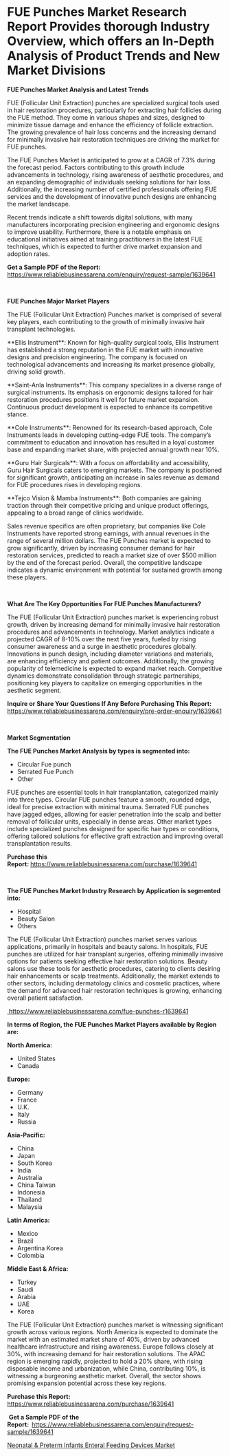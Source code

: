 <p><h1>FUE Punches Market Research Report Provides thorough Industry Overview, which offers an In-Depth Analysis of Product Trends and New Market Divisions</h1></p><p><strong>FUE Punches Market Analysis and Latest Trends</strong></p>
<p><p>FUE (Follicular Unit Extraction) punches are specialized surgical tools used in hair restoration procedures, particularly for extracting hair follicles during the FUE method. They come in various shapes and sizes, designed to minimize tissue damage and enhance the efficiency of follicle extraction. The growing prevalence of hair loss concerns and the increasing demand for minimally invasive hair restoration techniques are driving the market for FUE punches.</p><p>The FUE Punches Market is anticipated to grow at a CAGR of 7.3% during the forecast period. Factors contributing to this growth include advancements in technology, rising awareness of aesthetic procedures, and an expanding demographic of individuals seeking solutions for hair loss. Additionally, the increasing number of certified professionals offering FUE services and the development of innovative punch designs are enhancing the market landscape.</p><p>Recent trends indicate a shift towards digital solutions, with many manufacturers incorporating precision engineering and ergonomic designs to improve usability. Furthermore, there is a notable emphasis on educational initiatives aimed at training practitioners in the latest FUE techniques, which is expected to further drive market expansion and adoption rates.</p></p>
<p><strong>Get a Sample PDF of the Report:&nbsp;</strong> <a href="https://www.reliablebusinessarena.com/enquiry/request-sample/1639641?utm_campaign=2217&utm_medium=2&utm_source=Github&utm_content=ia&utm_term=04032025&utm_id=fue-punches">https://www.reliablebusinessarena.com/enquiry/request-sample/1639641</a></p>
<p>&nbsp;</p>
<p><strong>FUE Punches Major Market Players</strong></p>
<p><p>The FUE (Follicular Unit Extraction) Punches market is comprised of several key players, each contributing to the growth of minimally invasive hair transplant technologies. </p><p>**Ellis Instrument**: Known for high-quality surgical tools, Ellis Instrument has established a strong reputation in the FUE market with innovative designs and precision engineering. The company is focused on technological advancements and increasing its market presence globally, driving solid growth.</p><p>**Saint-Anla Instruments**: This company specializes in a diverse range of surgical instruments. Its emphasis on ergonomic designs tailored for hair restoration procedures positions it well for future market expansion. Continuous product development is expected to enhance its competitive stance.</p><p>**Cole Instruments**: Renowned for its research-based approach, Cole Instruments leads in developing cutting-edge FUE tools. The company’s commitment to education and innovation has resulted in a loyal customer base and expanding market share, with projected annual growth near 10%.</p><p>**Guru Hair Surgicals**: With a focus on affordability and accessibility, Guru Hair Surgicals caters to emerging markets. The company is positioned for significant growth, anticipating an increase in sales revenue as demand for FUE procedures rises in developing regions.</p><p>**Tejco Vision & Mamba Instruments**: Both companies are gaining traction through their competitive pricing and unique product offerings, appealing to a broad range of clinics worldwide.</p><p>Sales revenue specifics are often proprietary, but companies like Cole Instruments have reported strong earnings, with annual revenues in the range of several million dollars. The FUE Punches market is expected to grow significantly, driven by increasing consumer demand for hair restoration services, predicted to reach a market size of over $500 million by the end of the forecast period. Overall, the competitive landscape indicates a dynamic environment with potential for sustained growth among these players.</p></p>
<p>&nbsp;</p>
<p><strong>What Are The Key Opportunities For FUE Punches Manufacturers?</strong></p>
<p><p>The FUE (Follicular Unit Extraction) punches market is experiencing robust growth, driven by increasing demand for minimally invasive hair restoration procedures and advancements in technology. Market analytics indicate a projected CAGR of 8-10% over the next five years, fueled by rising consumer awareness and a surge in aesthetic procedures globally. Innovations in punch design, including diameter variations and materials, are enhancing efficiency and patient outcomes. Additionally, the growing popularity of telemedicine is expected to expand market reach. Competitive dynamics demonstrate consolidation through strategic partnerships, positioning key players to capitalize on emerging opportunities in the aesthetic segment.</p></p>
<p><strong>Inquire or Share Your Questions If Any Before Purchasing This Report:</strong> <a href="https://www.reliablebusinessarena.com/enquiry/pre-order-enquiry/1639641?utm_campaign=2217&utm_medium=2&utm_source=Github&utm_content=ia&utm_term=04032025&utm_id=fue-punches">https://www.reliablebusinessarena.com/enquiry/pre-order-enquiry/1639641</a></p>
<p>&nbsp;</p>
<p><strong>Market Segmentation</strong></p>
<p><strong>The FUE Punches Market Analysis by types is segmented into:</strong></p>
<p><ul><li>Circular Fue punch</li><li>Serrated Fue Punch</li><li>Other</li></ul></p>
<p><p>FUE punches are essential tools in hair transplantation, categorized mainly into three types. Circular FUE punches feature a smooth, rounded edge, ideal for precise extraction with minimal trauma. Serrated FUE punches have jagged edges, allowing for easier penetration into the scalp and better removal of follicular units, especially in dense areas. Other market types include specialized punches designed for specific hair types or conditions, offering tailored solutions for effective graft extraction and improving overall transplantation results.</p></p>
<p><strong>Purchase this Report:&nbsp;</strong><a href="https://www.reliablebusinessarena.com/purchase/1639641?utm_campaign=2217&utm_medium=2&utm_source=Github&utm_content=ia&utm_term=04032025&utm_id=fue-punches">https://www.reliablebusinessarena.com/purchase/1639641</a></p>
<p>&nbsp;</p>
<p><strong>The FUE Punches Market Industry Research by Application is segmented into:</strong></p>
<p><ul><li>Hospital</li><li>Beauty Salon</li><li>Others</li></ul></p>
<p><p>The FUE (Follicular Unit Extraction) punches market serves various applications, primarily in hospitals and beauty salons. In hospitals, FUE punches are utilized for hair transplant surgeries, offering minimally invasive options for patients seeking effective hair restoration solutions. Beauty salons use these tools for aesthetic procedures, catering to clients desiring hair enhancements or scalp treatments. Additionally, the market extends to other sectors, including dermatology clinics and cosmetic practices, where the demand for advanced hair restoration techniques is growing, enhancing overall patient satisfaction.</p></p>
<p><a href="https://www.reliablebusinessarena.com/fue-punches-r1639641?utm_campaign=2217&utm_medium=2&utm_source=Github&utm_content=ia&utm_term=04032025&utm_id=fue-punches">&nbsp;https://www.reliablebusinessarena.com/fue-punches-r1639641</a></p>
<p><strong>In terms of Region, the FUE Punches Market Players available by Region are:</strong></p>
<p>
    <p> <strong> North America: </strong>
        <ul>
            <li>United States</li>
            <li>Canada</li>
        </ul>
        </p> 
    <p> <strong> Europe: </strong>
        <ul>
            <li>Germany</li>
            <li>France</li>
            <li>U.K.</li>
            <li>Italy</li>
            <li>Russia</li>
        </ul>
        </p> 
    <p> <strong> Asia-Pacific: </strong>
        <ul>
            <li>China</li>
            <li>Japan</li>
            <li>South Korea</li>
            <li>India</li>
            <li>Australia</li>
            <li>China Taiwan</li>
            <li>Indonesia</li>
            <li>Thailand</li>
            <li>Malaysia</li>
        </ul>
        </p> 
    <p> <strong> Latin America: </strong>
        <ul>
            <li>Mexico</li>
            <li>Brazil</li>
            <li>Argentina Korea</li>
            <li>Colombia</li>
        </ul>
        </p> 
    <p> <strong> Middle East & Africa: </strong>
        <ul>
            <li>Turkey</li>
            <li>Saudi</li>
            <li>Arabia</li>
            <li>UAE</li>
            <li>Korea</li>
        </ul>
    </p>
    </p>
<p><p>The FUE (Follicular Unit Extraction) punches market is witnessing significant growth across various regions. North America is expected to dominate the market with an estimated market share of 40%, driven by advanced healthcare infrastructure and rising awareness. Europe follows closely at 30%, with increasing demand for hair restoration solutions. The APAC region is emerging rapidly, projected to hold a 20% share, with rising disposable income and urbanization, while China, contributing 10%, is witnessing a burgeoning aesthetic market. Overall, the sector shows promising expansion potential across these key regions.</p></p>
<p><strong>Purchase this Report: </strong><a href="https://www.reliablebusinessarena.com/purchase/1639641?utm_campaign=2217&utm_medium=2&utm_source=Github&utm_content=ia&utm_term=04032025&utm_id=fue-punches">https://www.reliablebusinessarena.com/purchase/1639641</a></p>
<p>&nbsp;<strong>Get a Sample PDF of the Report:&nbsp;&nbsp;</strong><a href="https://www.reliablebusinessarena.com/enquiry/request-sample/1639641?utm_campaign=2217&utm_medium=2&utm_source=Github&utm_content=ia&utm_term=04032025&utm_id=fue-punches">https://www.reliablebusinessarena.com/enquiry/request-sample/1639641</a></p>
<p><strong></strong></p>
<p><p><a href="https://github.com/gukenneth26571/Market-Research-Report-List-1/blob/main/neonatal-preterm-infants-enteral-feeding-devices-market.md?utm_campaign=2217&utm_medium=2&utm_source=Github&utm_content=ia&utm_term=04032025&utm_id=fue-punches">Neonatal & Preterm Infants Enteral Feeding Devices Market</a></p></p>